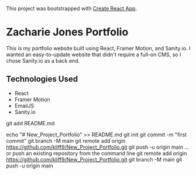 This project was bootstrapped with [Create React App](https://github.com/facebook/create-react-app).

# Zacharie Jones Portfolio

This is my portfolio website built using React, Framer Motion, and Sanity.io. I wanted an easy-to-update website that didn't require a full-on CMS, so I chose Sanity.io as a back end.

## Technologies Used

- React
- Framer Motion
- EmailJS
- Sanity.io

git add README.md

echo "# New_Project_Portfolio" >> README.md
git init
git commit -m "first commit"
git branch -M main
git remote add origin https://github.com/kliff9/New_Project_Portfolio.git
git push -u origin main
…or push an existing repository from the command line
git remote add origin https://github.com/kliff9/New_Project_Portfolio.git
git branch -M main
git push -u origin main
